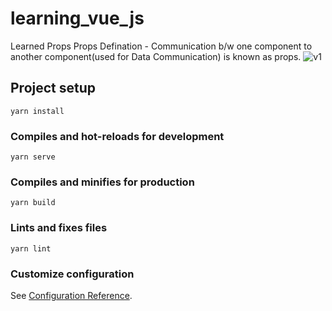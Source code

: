# learning_vue_js
Learned Props  Props Defination - Communication b/w one component to another component(used for Data Communication) is known as props.
![v1](https://github.com/user-attachments/assets/567c4416-45f7-47d3-abd3-68d73b5c0cbc)

## Project setup
```
yarn install
```

### Compiles and hot-reloads for development
```
yarn serve
```

### Compiles and minifies for production
```
yarn build
```

### Lints and fixes files
```
yarn lint
```

### Customize configuration
See [Configuration Reference](https://cli.vuejs.org/config/).
